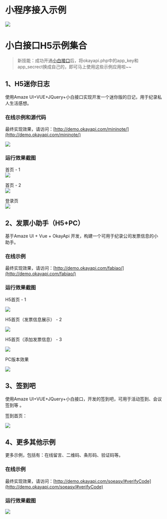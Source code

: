 # 小程序接入示例

![](http://7xiz2f.com1.z0.glb.clouddn.com/20180325000649_bb40b3f79cdbc7d768f1a09c406d41a9)  


# 小白接口H5示例集合

> 新技能：成功开通[小白接口](http://www.okayapi.com/?f=gitee)后，将okayapi.php中的app_key和app_secrect换成自己的，即可马上使用这些示例应用啦~~

## 1、H5迷你日志

使用Amaze UI+VUE+JQuery+小白接口实现开发一个迷你版的日记，用于纪录私人生活感想。　

### 在线示例和源代码
最终实现效果，请访问：[http://demo.okayapi.com/mininote/](http://demo.okayapi.com/mininote/)

![](http://7xiz2f.com1.z0.glb.clouddn.com/20180117230124_4c57a29141c1ef195ee63701e6cd1d76)

### 运行效果截图

首页 - 1  
![](http://7xiz2f.com1.z0.glb.clouddn.com/20180117230605_21185126e99bfaa8aa0c4375823e367f)

首页 - 2  
![](http://7xiz2f.com1.z0.glb.clouddn.com/20180117230658_47ad0d2025190ea6e58c7a5688f8a56e)

登录页  
![](http://7xiz2f.com1.z0.glb.clouddn.com/20180117230731_1833115588e96de0152421019417e60a)

## 2、发票小助手（H5+PC）

基于Amaze UI + Vue + OkayApi 开发，构建一个可用于纪录公司发票信息的小助手。 

### 在线示例

最终实现效果，请访问：[http://demo.okayapi.com/fabiao/](http://demo.okayapi.com/fabiao/)  

### 运行效果截图

H5首页 - 1  

![](http://7xiz2f.com1.z0.glb.clouddn.com/20180127125508_82c180c815fbadeb27b182513cd39914)

H5首页（发票信息展示） - 2  

![](http://7xiz2f.com1.z0.glb.clouddn.com/20180127125546_25cd39da2ff2d190174a625acbf02529)

H5首页（添加发票信息） - 3  

![](http://7xiz2f.com1.z0.glb.clouddn.com/20180127125644_c56059320cf3068522c49ba7ba724dc4)

PC版本效果  

![](http://7xiz2f.com1.z0.glb.clouddn.com/20180127125738_3a984bea27b0e3986638ca11e1b712c7)

## 3、签到吧

使用Amaze UI+VUE+JQuery+小白接口，开发的签到吧，可用于活动签到、会议签到等 。

签到首页：  

![](http://7xiz2f.com1.z0.glb.clouddn.com/20180226184445_487e0966f838cb5835f28e52ad04e886)

## 4、更多其他示例

更多示例，包括有：在线留言、二维码、条形码、验证码等。  

### 在线示例

最终实现效果，请访问：[http://demo.okayapi.com/soeasy/#verifyCode](http://demo.okayapi.com/soeasy/#verifyCode)  

### 运行效果截图

![](http://7xiz2f.com1.z0.glb.clouddn.com/20180214234053_d68954e8ca750b68f331f38735374faa)


